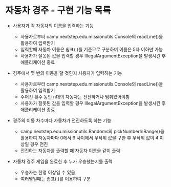 # 자동차 경주 - 구현 기능 목록

- 사용자가 각 자동차의 이름을 입력하는 기능
  - 사용자로부터 camp.nextstep.edu.missionutils.Console의 readLine()을 활용하여 입력받기
  - 입력할때 자동차 이름은 쉼표(,)를 기준으로 구분하며 이름은 5자 이하만 가능
  - 사용자가 잘못된 값을 입력할 경우 IllegalArgumentException을 발생시킨 후 애플리케이션 종료
  


- 경주에서 몇 번의 이동을 할 것인지 사용자가 입력하는 기능
  - 사용자로부터 camp.nextstep.edu.missionutils.Console의 readLine()을 활용하여 입력받기
  - 주어진 횟수 동안 n대의 자동차는 전진하거나 멈춰있어야함
  - 사용자가 잘못된 값을 입력할 경우 IllegalArgumentException을 발생시킨 후 애플리케이션 종료


- 경주의 이동 차수마다 자동차가 전진하도록 하는 기능
  - camp.nextstep.edu.missionutils.Randoms의 pickNumberInRange()을 활용하여 
    자동차마다 0에서 9 사이에서 무작위 값을 구한 후 무작위 값이 4 이상일 경우 전진
  - 전진하는 자동차를 출력할 때 자동차 이름을 같이 출력


- 자동차 경주 게임을 완료한 후 누가 우승했는지를 출력
  - 우승자는 한명 이상일 수 있음
  - 여러명일때는 쉽표(,)를 이용하여 구분

